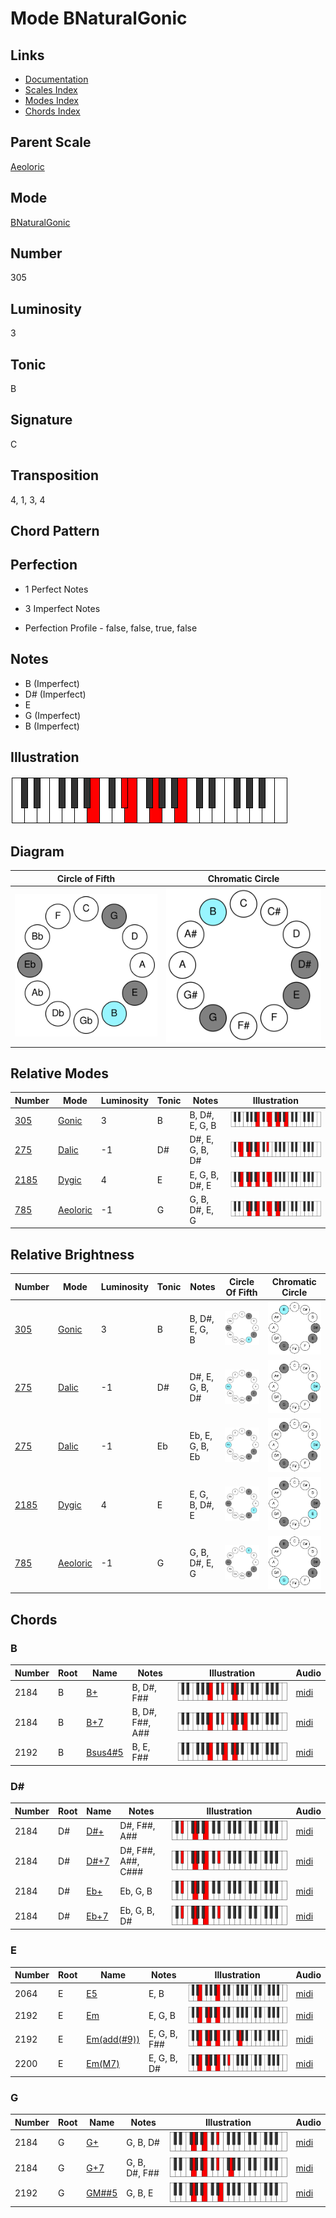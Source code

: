 # Mode BNaturalGonic

## Links

- [Documentation](README.md)
- [Scales Index](Scales.md)
- [Modes Index](Modes.md)
- [Chords Index](Chords.md)

## Parent Scale

[Aeoloric](ScaleAeoloric.md)

## Mode

[BNaturalGonic](ModeBNaturalGonic.md)

## Number

305

## Luminosity

3

## Tonic

B

## Signature

C

## Transposition

4, 1, 3, 4

## Chord Pattern



## Perfection

 - 1 Perfect Notes

 - 3 Imperfect Notes

 - Perfection Profile - false, false, true, false

## Notes

- B (Imperfect)
- D# (Imperfect)
- E
- G (Imperfect)
- B (Imperfect)

## Illustration

![BNaturalGonic](ModeBNaturalGonic.png)

## Diagram

| Circle of Fifth | Chromatic Circle |
|-----------------|------------------|
| ![BNaturalGonic](CircleOfFifthModeBNaturalGonic.svg) | ![BNaturalGonic](ChromaticCircleModeBNaturalGonic.svg) |
## Relative Modes

| Number | Mode | Luminosity | Tonic | Notes | Illustration |
|--------|------|------------|-------|-------|--------------|
| [305](https://ianring.com/musictheory/scales/305) | [Gonic](ModeGonic.md) | 3 | B | B, D#, E, G, B | ![BNaturalGonic](ModeBNaturalGonic.png) |
| [275](https://ianring.com/musictheory/scales/275) | [Dalic](ModeDalic.md) | -1 | D# | D#, E, G, B, D# | ![DSharpDalic](ModeDSharpDalic.png) |
| [2185](https://ianring.com/musictheory/scales/2185) | [Dygic](ModeDygic.md) | 4 | E | E, G, B, D#, E | ![ENaturalDygic](ModeENaturalDygic.png) |
| [785](https://ianring.com/musictheory/scales/785) | [Aeoloric](ModeAeoloric.md) | -1 | G | G, B, D#, E, G | ![GNaturalAeoloric](ModeGNaturalAeoloric.png) |
## Relative Brightness

| Number | Mode | Luminosity | Tonic | Notes | Circle Of Fifth | Chromatic Circle |
|--------|------|------------|-------|-------|-----------------|------------------|
| [305](https://ianring.com/musictheory/scales/305) | [Gonic](ModeGonic.md) | 3 | B | B, D#, E, G, B | ![BNaturalGonic](CircleOfFifthModeBNaturalGonic.svg) | ![BNaturalGonic](ChromaticCircleModeBNaturalGonic.svg) |
| [275](https://ianring.com/musictheory/scales/275) | [Dalic](ModeDalic.md) | -1 | D# | D#, E, G, B, D# | ![DSharpDalic](CircleOfFifthModeDSharpDalic.svg) | ![DSharpDalic](ChromaticCircleModeDSharpDalic.svg) |
| [275](https://ianring.com/musictheory/scales/275) | [Dalic](ModeDalic.md) | -1 | Eb | Eb, E, G, B, Eb | ![EFlatDalic](CircleOfFifthModeEFlatDalic.svg) | ![EFlatDalic](ChromaticCircleModeEFlatDalic.svg) |
| [2185](https://ianring.com/musictheory/scales/2185) | [Dygic](ModeDygic.md) | 4 | E | E, G, B, D#, E | ![ENaturalDygic](CircleOfFifthModeENaturalDygic.svg) | ![ENaturalDygic](ChromaticCircleModeENaturalDygic.svg) |
| [785](https://ianring.com/musictheory/scales/785) | [Aeoloric](ModeAeoloric.md) | -1 | G | G, B, D#, E, G | ![GNaturalAeoloric](CircleOfFifthModeGNaturalAeoloric.svg) | ![GNaturalAeoloric](ChromaticCircleModeGNaturalAeoloric.svg) |

## Chords

### B

| Number | Root | Name | Notes | Illustration | Audio |
|--------|------|------|-------|--------------|-------|
| 2184 | B | [B+](ChordBNaturalAugmented.md) | B, D#, F## | ![B+](ChordBNaturalAugmentedRootPosition.png) | [midi](ChordBNaturalAugmentedRootPosition.mid) |
| 2184 | B | [B+7](ChordBNaturalAugmentedAugmentedSeventh.md) | B, D#, F##, A## | ![B+7](ChordBNaturalAugmentedAugmentedSeventhRootPosition.png) | [midi](ChordBNaturalAugmentedAugmentedSeventhRootPosition.mid) |
| 2192 | B | [Bsus4#5](ChordBNaturalSuspendedFourthSharpFifth.md) | B, E, F## | ![Bsus4#5](ChordBNaturalSuspendedFourthSharpFifthRootPosition.png) | [midi](ChordBNaturalSuspendedFourthSharpFifthRootPosition.mid) |

### D#

| Number | Root | Name | Notes | Illustration | Audio |
|--------|------|------|-------|--------------|-------|
| 2184 | D# | [D#+](ChordDSharpAugmented.md) | D#, F##, A## | ![D#+](ChordDSharpAugmentedRootPosition.png) | [midi](ChordDSharpAugmentedRootPosition.mid) |
| 2184 | D# | [D#+7](ChordDSharpAugmentedAugmentedSeventh.md) | D#, F##, A##, C### | ![D#+7](ChordDSharpAugmentedAugmentedSeventhRootPosition.png) | [midi](ChordDSharpAugmentedAugmentedSeventhRootPosition.mid) |
| 2184 | D# | [Eb+](ChordEFlatAugmented.md) | Eb, G, B | ![Eb+](ChordEFlatAugmentedRootPosition.png) | [midi](ChordEFlatAugmentedRootPosition.mid) |
| 2184 | D# | [Eb+7](ChordEFlatAugmentedAugmentedSeventh.md) | Eb, G, B, D# | ![Eb+7](ChordEFlatAugmentedAugmentedSeventhRootPosition.png) | [midi](ChordEFlatAugmentedAugmentedSeventhRootPosition.mid) |

### E

| Number | Root | Name | Notes | Illustration | Audio |
|--------|------|------|-------|--------------|-------|
| 2064 | E | [E5](ChordENaturalPowerChord.md) | E, B | ![E5](ChordENaturalPowerChordRootPosition.png) | [midi](ChordENaturalPowerChordRootPosition.mid) |
| 2192 | E | [Em](ChordENaturalMinor.md) | E, G, B | ![Em](ChordENaturalMinorRootPosition.png) | [midi](ChordENaturalMinorRootPosition.mid) |
| 2192 | E | [Em(add(#9))](ChordENaturalMinorAddSharpNinth.md) | E, G, B, F## | ![Em(add(#9))](ChordENaturalMinorAddSharpNinthRootPosition.png) | [midi](ChordENaturalMinorAddSharpNinthRootPosition.mid) |
| 2200 | E | [Em(M7)](ChordENaturalMinorMajorSeventh.md) | E, G, B, D# | ![Em(M7)](ChordENaturalMinorMajorSeventhRootPosition.png) | [midi](ChordENaturalMinorMajorSeventhRootPosition.mid) |

### G

| Number | Root | Name | Notes | Illustration | Audio |
|--------|------|------|-------|--------------|-------|
| 2184 | G | [G+](ChordGNaturalAugmented.md) | G, B, D# | ![G+](ChordGNaturalAugmentedRootPosition.png) | [midi](ChordGNaturalAugmentedRootPosition.mid) |
| 2184 | G | [G+7](ChordGNaturalAugmentedAugmentedSeventh.md) | G, B, D#, F## | ![G+7](ChordGNaturalAugmentedAugmentedSeventhRootPosition.png) | [midi](ChordGNaturalAugmentedAugmentedSeventhRootPosition.mid) |
| 2192 | G | [GM##5](ChordGNaturalMajorDoubleSharpFifth.md) | G, B, E | ![GM##5](ChordGNaturalMajorDoubleSharpFifthRootPosition.png) | [midi](ChordGNaturalMajorDoubleSharpFifthRootPosition.mid) |

